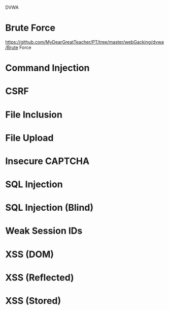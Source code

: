 DVWA

# Brute Force

https://github.com/MyDearGreatTeacher/PT/tree/master/webGacking/dvwa/Brute Force

# Command Injection

# CSRF

# File Inclusion

# File Upload

# Insecure CAPTCHA

# SQL Injection

# SQL Injection (Blind)

# Weak Session IDs

# XSS (DOM)

# XSS (Reflected)

# XSS (Stored)
